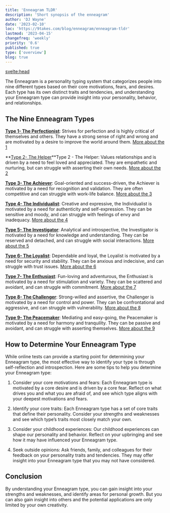 ```yaml
---
title: 'Enneagram TLDR'
description: 'Short synopsis of the enneagram'
author: 'DJ Wayne'
date: '2023-02-10'
loc: 'https://9takes.com/blog/enneagram/enneagram-tldr'
lastmod: '2023-04-15'
changefreq: 'weekly'
priority: '0.6'
published: true
type: ['overview']
blog: true
---
```


<svelte:head>

<!-- <meta property="og:image" content="" /> -->
  <link rel="canonical" href="https://9takes.com/blog/enneagram/enneagram-tldr">
</svelte:head>

<p class="firstLetter">The Enneagram is a personality typing system that categorizes people into nine different types based on their core motivations, fears, and desires. Each type has its own distinct traits and tendencies, and understanding your Enneagram type can provide insight into your personality, behavior, and relationships.</p>

## The Nine Enneagram Types

**[Type 1- The Perfectionist](/blog/enneagram/enneagram-type-1)**: Strives for perfection and is highly critical of themselves and others. They have a strong sense of right and wrong and are motivated by a desire to improve the world around them. <a href="/blog/enneagram/enneagram-type-1" > More about the 1 </a>

**[Type 2- The Helper](/blog/enneagram/enneagram-type-2)**Type 2 - The Helper: Values relationships and is driven by a need to feel loved and appreciated. They are empathetic and nurturing, but can struggle with asserting their own needs. <a href="/blog/enneagram/enneagram-type-2" > More about the 2 </a>

**[Type 3- The Achiever](/blog/enneagram/enneagram-type-3)**: Goal-oriented and success-driven, the Achiever is motivated by a need for recognition and validation. They are often competitive and can struggle with work-life balance. <a href="/blog/enneagram/enneagram-type-3" > More about the 3 </a>

**[Type 4- The Individualist](/blog/enneagram/enneagram-type-4)**: Creative and expressive, the Individualist is motivated by a need for authenticity and self-expression. They can be sensitive and moody, and can struggle with feelings of envy and inadequacy. <a href="/blog/enneagram/enneagram-type-4" > More about the 4 </a>

**[Type 5- The Investigator](/blog/enneagram/enneagram-type-5)**: Analytical and introspective, the Investigator is motivated by a need for knowledge and understanding. They can be reserved and detached, and can struggle with social interactions. <a href="/blog/enneagram/enneagram-type-5" > More about the 5 </a>

**[Type 6- The Loyalist](/blog/enneagram/enneagram-type-6)**: Dependable and loyal, the Loyalist is motivated by a need for security and stability. They can be anxious and indecisive, and can struggle with trust issues. <a href="/blog/enneagram/enneagram-type-6" > More about the 6 </a>

**[Type 7- The Enthusiast](/blog/enneagram/enneagram-type-7)**: Fun-loving and adventurous, the Enthusiast is motivated by a need for stimulation and variety. They can be scattered and avoidant, and can struggle with commitment. <a href="/blog/enneagram/enneagram-type-7" > More about the 7 </a>

**[Type 8- The Challenger](/blog/enneagram/enneagram-type-8)**: Strong-willed and assertive, the Challenger is motivated by a need for control and power. They can be confrontational and aggressive, and can struggle with vulnerability. <a href="/blog/enneagram/enneagram-type-8" > More about the 8 </a>

**[Type 9- The Peacemaker](/blog/enneagram/enneagram-type-9)**: Mediating and easy-going, the Peacemaker is motivated by a need for harmony and tranquility. They can be passive and avoidant, and can struggle with asserting themselves. <a href="/blog/enneagram/enneagram-type-9" > More about the 9 </a>

## How to Determine Your Enneagram Type

While online tests can provide a starting point for determining your Enneagram type, the most effective way to identify your type is through self-reflection and introspection. Here are some tips to help you determine your Enneagram type:

1. Consider your core motivations and fears: Each Enneagram type is motivated by a core desire and is driven by a core fear. Reflect on what drives you and what you are afraid of, and see which type aligns with your deepest motivations and fears.

2. Identify your core traits: Each Enneagram type has a set of core traits that define their personality. Consider your strengths and weaknesses and see which type’s traits most closely match your own.

3. Consider your childhood experiences: Our childhood experiences can shape our personality and behavior. Reflect on your upbringing and see how it may have influenced your Enneagram type.

4. Seek outside opinions: Ask friends, family, and colleagues for their feedback on your personality traits and tendencies. They may offer insight into your Enneagram type that you may not have considered.

## Conclusion

By understanding your Enneagram type, you can gain insight into your strengths and weaknesses, and identify areas for personal growth. But you can also gain insight into others and the potential applications are only limited by your own creativity.
